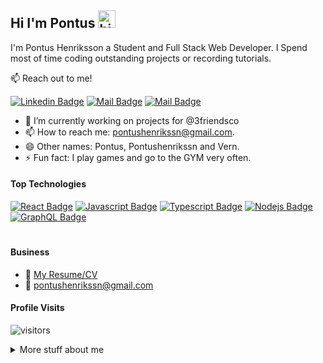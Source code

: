 ## Hi I'm Pontus <img src="https://user-images.githubusercontent.com/1303154/88677602-1635ba80-d120-11ea-84d8-d263ba5fc3c0.gif" width="28px" height="28px" alt="hi">

I'm Pontus Henriksson a Student and Full Stack Web Developer. I Spend most of time coding outstanding projects or recording tutorials.

:mailbox: Reach out to me!

[![Linkedin Badge](https://img.shields.io/badge/-pontushenriksson-0e76a8?style=flat&labelColor=0e76a8&logo=linkedin&logoColor=white)](https://www.linkedin.com/in/pontushenriksson/) [![Mail Badge](https://img.shields.io/badge/-@pontushenrikssn-e84393?style=flat&labelColor=e84393&logo=instagram&logoColor=white)](https://www.instagram.com/pontushenrikssn) [![Mail Badge](https://img.shields.io/badge/-pontushenrikssn@gmail.com-c0392b?style=flat&labelColor=c0392b&logo=gmail&logoColor=white)](mailto:pontushenrikssn@gmail.com)

<!-- TODO: Add last video link -->

- 🔭 I’m currently working on projects for @3friendsco
- 📫 How to reach me: pontushenrikssn@gmail.com.
- 😄 Other names: Pontus, Pontushenrikssn and Vern.
- ⚡ Fun fact: I play games and go to the GYM very often.

#### Top Technologies

<!-- TODO: Make technologies links takes you to repositories -->

[![React Badge](https://img.shields.io/badge/-React-61DBFB?style=for-the-badge&labelColor=black&logo=react&logoColor=61DBFB)](#) [![Javascript Badge](https://img.shields.io/badge/-Javascript-F0DB4F?style=for-the-badge&labelColor=black&logo=javascript&logoColor=F0DB4F)](#) [![Typescript Badge](https://img.shields.io/badge/-Typescript-007acc?style=for-the-badge&labelColor=black&logo=typescript&logoColor=007acc)](#) [![Nodejs Badge](https://img.shields.io/badge/-Nodejs-3C873A?style=for-the-badge&labelColor=black&logo=node.js&logoColor=3C873A)](#) [![GraphQL Badge](https://img.shields.io/badge/-GraphQl-e535ab?style=for-the-badge&labelColor=black&logo=node.js&logoColor=e535ab)](#)

#

#### Business

- :paperclip: [My Resume/CV](https://github.com/pontushenriksson/pontushenriksson/blob/master/resumes/resume%20v1.0.md)
- :email: pontushenrikssn@gmail.com

#### Profile Visits

![visitors](https://visitor-badge.glitch.me/badge?page_id=pontushenriksson.pontushenriksson)

<details>
<summary>
  More stuff about me
</summary>

<br >

I love sharing knowledge and learning more!

#### Coding Stats

[![Top Langs](https://github-readme-stats.vercel.app/api/top-langs/?username=pontushenriksson&langs_count=8)](https://github.com/pontushenriksson/github-readme-stats)

#### Github Stats

![Pontus Henriksson github stats](https://github-readme-stats.vercel.app/api?username=pontushenriksson&count_private=true&theme=tokyonight&hide=contribs,prs)

</details>

[reactplaylist]: https://www.youtube.com/watch?v=KxXXEL-k47Y&list=PLvXDmnBbOF7RnYiZvDwl2Pzcs2kfi10wd
[vscodetutorial]: https://www.youtube.com/watch?v=Bkie2ai8qeE&t=8s
[htmltutorial]: https://www.youtube.com/watch?v=VK6MXVxOsws&t=27s
[javascripttutorial]: https://www.youtube.com/watch?v=D-LHKvmX37E
